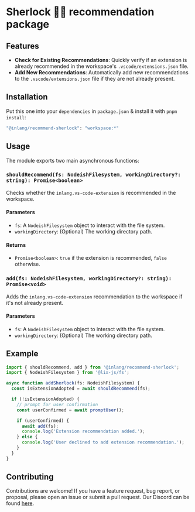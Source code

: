 # Sherlock 🕵️‍♂️ recommendation package

## Features

- **Check for Existing Recommendations**: Quickly verify if an extension is already recommended in the workspace's `.vscode/extensions.json` file.
- **Add New Recommendations**: Automatically add new recommendations to the `.vscode/extensions.json` file if they are not already present.

## Installation

Put this one into your `dependencies` in `package.json` & install it with `pnpm install`:

```bash
"@inlang/recommend-sherlock": "workspace:*"
```

## Usage

The module exports two main asynchronous functions:

### `shouldRecommend(fs: NodeishFilesystem, workingDirectory?: string): Promise<boolean>`

Checks whether the `inlang.vs-code-extension` is recommended in the workspace.

#### Parameters

- `fs`: A `NodeishFilesystem` object to interact with the file system.
- `workingDirectory`: (Optional) The working directory path.

#### Returns

- `Promise<boolean>`: `true` if the extension is recommended, `false` otherwise.

### `add(fs: NodeishFilesystem, workingDirectory?: string): Promise<void>`

Adds the `inlang.vs-code-extension` recommendation to the workspace if it's not already present.

#### Parameters

- `fs`: A `NodeishFilesystem` object to interact with the file system.
- `workingDirectory`: (Optional) The working directory path.

## Example

```typescript
import { shouldRecommend, add } from '@inlang/recommend-sherlock';
import { NodeishFilesystem } from '@lix-js/fs';

async function addSherlock(fs: NodeishFilesystem) {
  const isExtensionAdopted = await shouldRecommend(fs);

  if (!isExtensionAdopted) {
    // prompt for user confirmation
    const userConfirmed = await promptUser();

    if (userConfirmed) {
      await add(fs);
      console.log('Extension recommendation added.');
    } else {
      console.log('User declined to add extension recommendation.');
    }
  }
}
```

## Contributing

Contributions are welcome! If you have a feature request, bug report, or proposal, please open an issue or submit a pull request. Our Discord can be found [here](https://discord.gg/CNPfhWpcAa).
